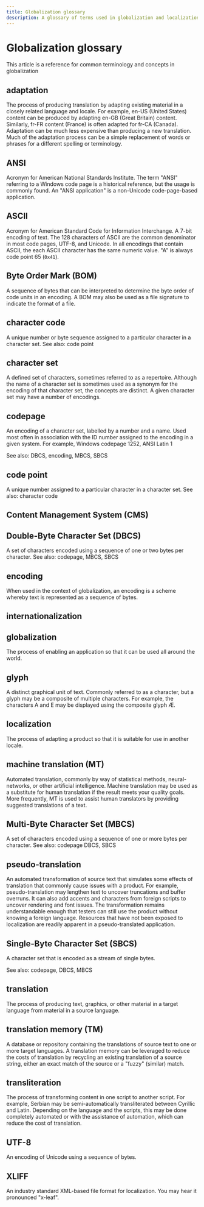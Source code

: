 ```yaml
---
title: Globalization glossary
description: A glossary of terms used in globalization and localization
---
```


# Globalization glossary

This article is a reference for common terminology and concepts in globalization

## adaptation

The process of producing translation by adapting existing material in a closely related language and locale.
For example, en-US (United States) content can be produced by adapting en-GB (Great Britain) content.
Similarly, fr-FR content (France) is often adapted for fr-CA (Canada).
Adaptation can be much less expensive than producing a new translation.
Much of the adaptation process can be a simple replacement of words or phrases for a different spelling or terminology.

## ANSI

Acronym for American National Standards Institute.
The term "ANSI" referring to a Windows code page is a historical reference, but the usage is commonly found.
An "ANSI application" is a non-Unicode code-page-based application.

## ASCII

Acronym for American Standard Code for Information Interchange.
A 7-bit encoding of text.
The 128 characters of ASCII are the common denominator in most code pages, UTF-8, and Unicode.
In all encodings that contain ASCII, the each ASCII character has the same numeric value.
 "A" is always code point 65 (`0x41`).

## Byte Order Mark (BOM)

A sequence of bytes that can be interpreted to determine the byte order of code units in an encoding.
A BOM may also be used as a file signature to indicate the format of a file.

## character code

A unique number or byte sequence assigned to a particular character in a character set.
See also: code point

## character set

A defined set of characters, sometimes referred to as a repertoire.
Although the name of a character set is sometimes used as a synonym for the encoding of that character set, the concepts are distinct.
A given character set may have a number of encodings.

## codepage

An encoding of a character set, labelled by a number and a name.
Used most often in association with the ID number assigned to the encoding in a given system.
For example, Windows codepage 1252, ANSI Latin 1

See also: DBCS, encoding, MBCS, SBCS

## code point

A unique number assigned to a particular character in a character set.
See also: character code

## Content Management System (CMS)



## Double-Byte Character Set (DBCS)

A set of characters encoded using a sequence of one or two bytes per character.
See also: codepage, MBCS, SBCS

## encoding

When used in the context of globalization, an encoding is a scheme whereby text is represented as a sequence of bytes.

## internationalization

## globalization

The process of enabling an application so that it can be used all around the world.

## glyph

A distinct graphical unit of text.
Commonly referred to as a character, but a glyph may be a composite of multiple characters.
For example, the characters A and E may be displayed using the composite glyph Æ.

## localization

The process of adapting a product so that it is suitable for use in another locale.

## machine translation (MT)

Automated translation, commonly by way of statistical methods, neural-networks, or other artificial intelligence.
Machine translation may be used as a substitute for human translation if the result meets your quality goals.
More frequently, MT is used to assist human translators by providing suggested translations of a text.

## Multi-Byte Character Set (MBCS)

A set of characters encoded using a sequence of one or more bytes per character.
See also: codepage DBCS, SBCS

## pseudo-translation

An automated transformation of source text that simulates some effects of translation that commonly cause issues with a product.
For example, pseudo-translation may lengthen text to uncover truncations and buffer overruns.
It can also add accents and characters from foreign scripts to uncover rendering and font issues.
The transformation remains understandable enough that testers can still use the product without knowing a foreign language.
Resources that have not been exposed to localization are readily apparent in a pseudo-translated application.

## Single-Byte Character Set (SBCS)

A character set that is encoded as a stream of single bytes.

See also: codepage, DBCS, MBCS

## translation

The process of producing text, graphics, or other material in a target language from material in a source language.

## translation memory (TM)

A database or repository containing the translations of source text to one or more target languages.
A translation memory can be leveraged to reduce the costs of translation by recycling an existing translation of a source string, either an exact match of the source or a "fuzzy" (similar) match.

## transliteration

The process of transforming content in one script to another script.
For example, Serbian may be semi-automatically transliterated between Cyrillic and Latin.
Depending on the language and the scripts, this may be done completely automated or with the assistance of automation, which can reduce the cost of translation.

## UTF-8

An encoding of Unicode using a sequence of bytes.

## XLIFF

An industry standard XML-based file format for localization.
You may hear it pronounced "x-leaf".
